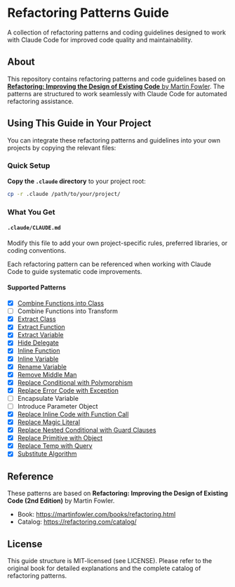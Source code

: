 # Refactoring Patterns Guide

A collection of refactoring patterns and coding guidelines designed to work with Claude Code for improved code quality and maintainability.

## About

This repository contains refactoring patterns and code guidelines based on [**Refactoring: Improving the Design of Existing Code** by Martin Fowler](https://martinfowler.com/books/refactoring.html). The patterns are structured to work seamlessly with Claude Code for automated refactoring assistance.

## Using This Guide in Your Project

You can integrate these refactoring patterns and guidelines into your own projects by copying the relevant files:

### Quick Setup

**Copy the `.claude` directory** to your project root:
   ```bash
   cp -r .claude /path/to/your/project/
   ```

### What You Get

#### `.claude/CLAUDE.md`
Modify this file to add your own project-specific rules, preferred libraries, or coding conventions.

Each refactoring pattern can be referenced when working with Claude Code to guide systematic code improvements.

#### Supported Patterns

- [x] [Combine Functions into Class](specs/refactorings/combine-functions-into-class.md)
- [ ] Combine Functions into Transform
- [x] [Extract Class](specs/refactorings/extract-class.md)
- [x] [Extract Function](specs/refactorings/extract-function.md)
- [x] [Extract Variable](specs/refactorings/extract-variable.md)
- [x] [Hide Delegate](specs/refactorings/hide-delegate.md)
- [x] [Inline Function](specs/refactorings/inline-function.md)
- [x] [Inline Variable](specs/refactorings/inline-variable.md)
- [x] [Rename Variable](specs/refactorings/rename-variable.md)
- [x] [Remove Middle Man](specs/refactorings/remove-middle-man.md)
- [x] [Replace Conditional with Polymorphism](specs/refactorings/replace-conditional-with-polymorphism.md)
- [x] [Replace Error Code with Exception](specs/refactorings/replace-error-code-with-exception.md)
- [ ] Encapsulate Variable
- [ ] Introduce Parameter Object
- [x] [Replace Inline Code with Function Call](specs/refactorings/replace-inline-code-with-function-call.md)
- [x] [Replace Magic Literal](specs/refactorings/replace-magic-literal.md)
- [x] [Replace Nested Conditional with Guard Clauses](specs/refactorings/replace-nested-conditional-with-guard-clauses.md)
- [x] [Replace Primitive with Object](specs/refactorings/replace-primitive-with-object.md)
- [x] [Replace Temp with Query](specs/refactorings/replace-temp-with-query.md)
- [x] [Substitute Algorithm](specs/refactorings/substitute-algorithm.md)

## Reference

These patterns are based on **Refactoring: Improving the Design of Existing Code (2nd Edition)** by Martin Fowler.

- Book: https://martinfowler.com/books/refactoring.html
- Catalog: https://refactoring.com/catalog/

## License

This guide structure is MIT-licensed (see LICENSE). Please refer to the original book for detailed explanations and the complete catalog of refactoring patterns.
